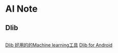 AI Note
=======

Dlib 
----------

```
```
[Dlib 好用的的Machine learning工具](https://chtseng.wordpress.com/2016/12/23/dlib-%E5%A5%BD%E7%94%A8%E7%9A%84%E7%9A%84machine-learning%E5%B7%A5%E5%85%B7-%E4%B8%80/)
[Dlib for Android](https://github.com/tzutalin/dlib-android)
